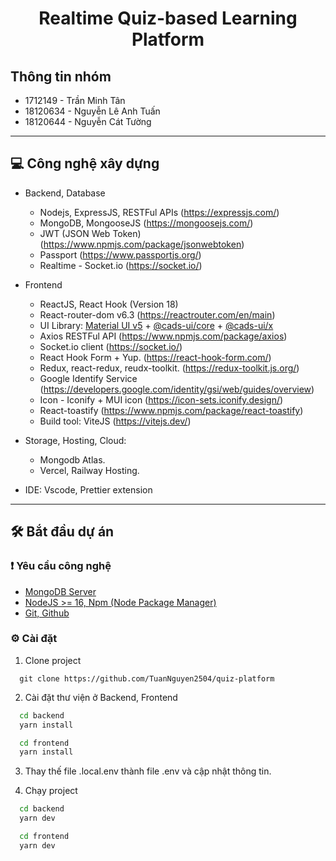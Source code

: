<h1 align="center">Realtime Quiz-based Learning Platform</h1>

## Thông tin nhóm

- 1712149 - Trần Minh Tân
- 18120634 - Nguyễn Lê Anh Tuấn
- 18120644 - Nguyễn Cát Tường

---

## 💻 Công nghệ xây dựng

- Backend, Database

  - Nodejs, ExpressJS, RESTFul APIs (https://expressjs.com/)
  - MongoDB, MongooseJS (https://mongoosejs.com/)
  - JWT (JSON Web Token) (https://www.npmjs.com/package/jsonwebtoken)
  - Passport (https://www.passportjs.org/)
  - Realtime - Socket.io (https://socket.io/)

- Frontend

  - ReactJS, React Hook (Version 18)
  - React-router-dom v6.3 (https://reactrouter.com/en/main)
  - UI Library: [Material UI v5](https://mui.com/) + [@cads-ui/core](https://www.npmjs.com/package/@cads-ui/core) + [@cads-ui/x](https://www.npmjs.com/package/@cads-ui/x)
  - Axios RESTFul API (https://www.npmjs.com/package/axios)
  - Socket.io client (https://socket.io/)
  - React Hook Form + Yup. (https://react-hook-form.com/)
  - Redux, react-redux, reudx-toolkit. (https://redux-toolkit.js.org/)
  - Google Identify Service (https://developers.google.com/identity/gsi/web/guides/overview)
  - Icon - Iconify + MUI icon (https://icon-sets.iconify.design/)
  - React-toastify (https://www.npmjs.com/package/react-toastify)
  - Build tool: ViteJS (https://vitejs.dev/)

- Storage, Hosting, Cloud:

  - Mongodb Atlas.
  - Vercel, Railway Hosting.

- IDE: Vscode, Prettier extension

---

## 🛠 Bắt đầu dự án

### ❗ Yêu cầu công nghệ

- [MongoDB Server](https://www.mongodb.com/)
- [NodeJS >= 16, Npm (Node Package Manager)](https://nodejs.org/en/)
- [Git, Github](https://git-scm.com/)

### ⚙ Cài đặt

1. Clone project

```
  git clone https://github.com/TuanNguyen2504/quiz-platform
```

2. Cài đặt thư viện ở Backend, Frontend

```sh
  cd backend
  yarn install

  cd frontend
  yarn install
```

3. Thay thế file .local.env thành file .env và cập nhật thông tin.

4. Chạy project

```sh
  cd backend
  yarn dev
```

```sh
  cd frontend
  yarn dev
```
